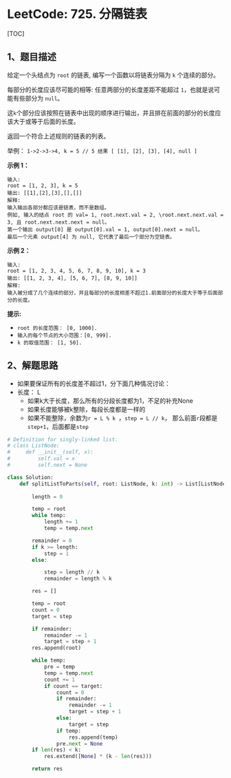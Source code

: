 # LeetCode: 725. 分隔链表

[TOC]

## 1、题目描述

给定一个头结点为 `root` 的链表, 编写一个函数以将链表分隔为 `k` 个连续的部分。

每部分的长度应该尽可能的相等: 任意两部分的长度差距不能超过 `1`，也就是说可能有些部分为 `null`。

这`k`个部分应该按照在链表中出现的顺序进行输出，并且排在前面的部分的长度应该大于或等于后面的长度。

返回一个符合上述规则的链表的列表。

举例： `1->2->3->4, k = 5 // 5 结果 [ [1], [2], [3], [4], null ]`

**示例 1：**

```
输入: 
root = [1, 2, 3], k = 5
输出: [[1],[2],[3],[],[]]
解释:
输入输出各部分都应该是链表，而不是数组。
例如, 输入的结点 root 的 val= 1, root.next.val = 2, \root.next.next.val = 3, 且 root.next.next.next = null。
第一个输出 output[0] 是 output[0].val = 1, output[0].next = null。
最后一个元素 output[4] 为 null, 它代表了最后一个部分为空链表。
```


**示例 2：**

```
输入: 
root = [1, 2, 3, 4, 5, 6, 7, 8, 9, 10], k = 3
输出: [[1, 2, 3, 4], [5, 6, 7], [8, 9, 10]]
解释:
输入被分成了几个连续的部分，并且每部分的长度相差不超过1.前面部分的长度大于等于后面部分的长度。
```

**提示:**

- `root 的长度范围： [0, 1000].`
- `输入的每个节点的大小范围：[0, 999].`
- `k 的取值范围： [1, 50].`



## 2、解题思路

- 如果要保证所有的长度差不超过1，分下面几种情况讨论：
- 长度： L     
  - 如果k大于长度，那么所有的分段长度都为1，不足的补充None
  - 如果长度能够被k整除，每段长度都是一样的
  - 如果不能整除，余数为`r = L % k `，`step = L // k`， 那么前面`r`段都是`step+1`，后面都是`step`

```python
# Definition for singly-linked list.
# class ListNode:
#     def __init__(self, x):
#         self.val = x
#         self.next = None

class Solution:
    def splitListToParts(self, root: ListNode, k: int) -> List[ListNode]:
        
        length = 0

        temp = root
        while temp:
            length += 1
            temp = temp.next

        remainder = 0
        if k >= length:
            step = 1
        else:

            step = length // k
            remainder = length % k

        res = []

        temp = root
        count = 0
        target = step

        if remainder:
            remainder -= 1
            target = step + 1
        res.append(root)

        while temp:
            pre = temp
            temp = temp.next
            count += 1
            if count == target:
                count = 0
                if remainder:
                    remainder -= 1
                    target = step + 1
                else:
                    target = step
                if temp:
                    res.append(temp)
                pre.next = None
        if len(res) < k:
            res.extend([None] * (k - len(res)))

        return res
```


